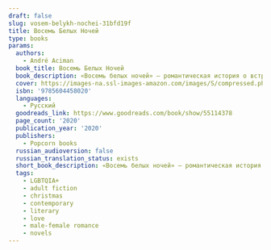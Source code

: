 ```yaml
---
draft: false
slug: vosem-belykh-nochei-31bfd19f
title: Восемь Белых Ночей
type: books
params:
  authors:
    - André Aciman
  book_title: Восемь Белых Ночей
  book_description: «Восемь белых ночей» — романтическая история о встрече в канун Рождества и любви с первого взгляда. Молодым людям, познакомившимся на вечеринке, суждено провести вместе восемь ночей, в ходе которых они то сближаются, то отдаляются, пытаясь понять свои истинные чувства в отношении друг друга. Мастерски исследуя тонкости человеческой натуры, Асиман вновь доказывает, что его по праву называют одним из главных американских романистов современности.
  cover: https://images-na.ssl-images-amazon.com/images/S/compressed.photo.goodreads.com/books/1598340545i/55114378.jpg
  isbn: '9785604458020'
  languages:
    - Русский
  goodreads_link: https://www.goodreads.com/book/show/55114378
  page_count: '2020'
  publication_year: '2020'
  publishers:
    - Popcorn books
  russian_audioversion: false
  russian_translation_status: exists
  short_book_description: «Восемь белых ночей» — романтическая история о встрече в канун Рождества и любви с первого взгляда. Молодым людям, познакомившимся на вечеринке, суждено провести вместе восемь ночей, в ходе...
  tags:
    - LGBTQIA+
    - adult fiction
    - christmas
    - contemporary
    - literary
    - love
    - male-female romance
    - novels
---
```


